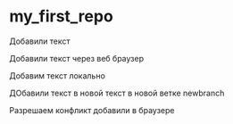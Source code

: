 ﻿# my_first_repo

Добавили текст 

Добавили текст через веб браузер

Добавим текст локально 

ДОбавили текст в новой текст в новой ветке newbranch

Разрешаем конфликт добавили в браузере
